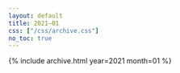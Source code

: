 ```yaml
---
layout: default
title: 2021–01
css: ["/css/archive.css"]
no_toc: true
---
```


{% include archive.html year=2021 month=01 %}
